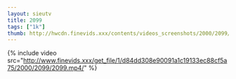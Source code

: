 ```yaml
--- 
layout: sieutv
title: 2099
tags: ["1k"]
thumb: http://hwcdn.finevids.xxx/contents/videos_screenshots/2000/2099/preview.mp4.jpg
---
```

{% include video src="http://www.finevids.xxx/get_file/1/d84dd308e90091a1c19133ec88cf5a75/2000/2099/2099.mp4/" %} 
